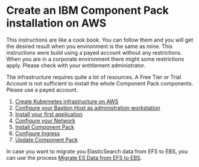 Create an IBM Component Pack installation on AWS
================================================

This instructions are like a cook book. You can follow them and you will get the desired result when you environment is the same as mine. This instructions were build using a payed account without any restrictions. When you are in a corporate environment there might some restrictions apply. Please check with your entitlement administrator.

The infrastructure requires quite a lot of resources. A Free Tier or Trial Account is not sufficient to install the whole Component Pack
components. Please use a payed account.

1. [Create Kubernetes infrastructure on AWS](chapter1.html)
2. [Configure your Bastion Host as administration workstation](chapter2.html)
3. [Install your first application](chapter3.html)
4. [Configure your Network](chapter4.html)
5. [Install Component Pack](chapter5.html)
6. [Configure Ingress](chapter6.html)
7. [Update Component Pack](chapter7.html)

In case you want to migrate you ElasticSearch data from EFS to EBS, you can use the process [Migrate ES Data from EFS to EBS](migrate_es_data.html).
